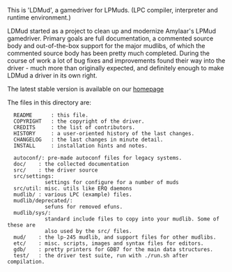 This is 'LDMud', a gamedriver for LPMuds.
(LPC compiler, interpreter and runtime environment.)

LDMud started as a project to clean up and modernize Amylaar's LPMud
gamedriver. Primary goals are full documentation, a commented source body and
out-of-the-box support for the major mudlibs, of which the commented source
body has been pretty much completed. During the course of work a lot of bug
fixes and improvements found their way into the driver - much more than
originally expected, and definitely enough to make LDMud a driver in its own
right.

The latest stable version is available on our [homepage](http://www.ldmud.eu/)


The files in this directory are:
```
  README      : this file.
  COPYRIGHT   : the copyright of the driver.
  CREDITS     : the list of contributors.
  HISTORY     : a user-oriented history of the last changes.
  CHANGELOG   : the last changes in minute detail.
  INSTALL     : installation hints and notes.

  autoconf/: pre-made autoconf files for legacy systems.
  doc/    : the collected documentation
  src/    : the driver source
  src/settings:
            settings for configure for a number of muds
  src/util: misc. utils like ERQ daemons
  mudlib/ : various LPC (example) files.
  mudlib/deprecated/:
            sefuns for removed efuns.
  mudlib/sys/:
            standard include files to copy into your mudlib. Some of these are
            also used by the src/ files.
  mud/    : the lp-245 mudlib, and support files for other mudlibs.
  etc/    : misc. scripts, images and syntax files for editors.
  gdb/    : pretty printers for GDB7 for the main data structures.
  test/   : the driver test suite, run with ./run.sh after compilation.
```
